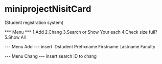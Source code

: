 # miniprojectNisitCard
(Student registration system)


*** Menu ***
1.Add
2.Chang 
3.Search or Show Your each
4.Check size full?
5.Show All


--- Menu Add ---
insert IDstudent Prefixname Firstname Lastname Faculty 

--- Menu Chang ---
insert search ID to chang

